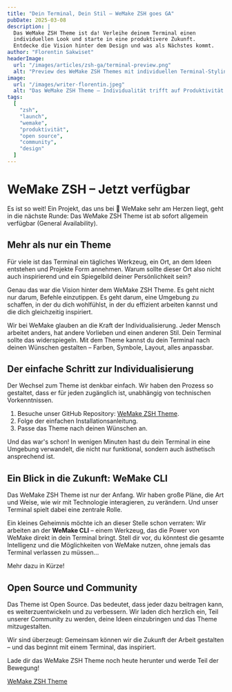 ```yaml
---
title: "Dein Terminal, Dein Stil – WeMake ZSH goes GA"
pubDate: 2025-03-08
description: |
  Das WeMake ZSH Theme ist da! Verleihe deinem Terminal einen  
  individuellen Look und starte in eine produktivere Zukunft.  
  Entdecke die Vision hinter dem Design und was als Nächstes kommt.
author: "Florentin Sakwiset"
headerImage:
  url: "/images/articles/zsh-ga/terminal-preview.png"
  alt: "Preview des WeMake ZSH Themes mit individuellen Terminal-Styling"
image:
  url: "/images/writer-florentin.jpeg"
  alt: "Das WeMake ZSH Theme – Individualität trifft auf Produktivität."
tags:
  [
    "zsh",
    "launch",
    "wemake",
    "produktivität",
    "open source",
    "community",
    "design"
  ]
---
```


# WeMake ZSH – Jetzt verfügbar

Es ist so weit! Ein Projekt, das uns bei 💙 WeMake sehr am Herzen liegt, geht in
die nächste Runde: Das WeMake ZSH Theme ist ab sofort allgemein verfügbar
(General Availability).

## Mehr als nur ein Theme

Für viele ist das Terminal ein tägliches Werkzeug, ein Ort, an dem Ideen
entstehen und Projekte Form annehmen. Warum sollte dieser Ort also nicht auch
inspirierend und ein Spiegelbild deiner Persönlichkeit sein?

Genau das war die Vision hinter dem WeMake ZSH Theme. Es geht nicht nur darum,
Befehle einzutippen. Es geht darum, eine Umgebung zu schaffen, in der du dich
wohlfühlst, in der du effizient arbeiten kannst und die dich gleichzeitig
inspiriert.

Wir bei WeMake glauben an die Kraft der Individualisierung. Jeder Mensch
arbeitet anders, hat andere Vorlieben und einen anderen Stil. Dein Terminal
sollte das widerspiegeln. Mit dem Theme kannst du dein Terminal nach deinen
Wünschen gestalten – Farben, Symbole, Layout, alles anpassbar.

## Der einfache Schritt zur Individualisierung

Der Wechsel zum Theme ist denkbar einfach. Wir haben den Prozess so gestaltet,
dass er für jeden zugänglich ist, unabhängig von technischen Vorkenntnissen.

1. Besuche unser GitHub Repository:
   [WeMake ZSH Theme](https://github.com/WeMake-AI/zsh-theme).
2. Folge der einfachen Installationsanleitung.
3. Passe das Theme nach deinen Wünschen an.

Und das war's schon! In wenigen Minuten hast du dein Terminal in eine Umgebung
verwandelt, die nicht nur funktional, sondern auch ästhetisch ansprechend ist.

## Ein Blick in die Zukunft: WeMake CLI

Das WeMake ZSH Theme ist nur der Anfang. Wir haben große Pläne, die Art und
Weise, wie wir mit Technologie interagieren, zu verändern. Und unser Terminal
spielt dabei eine zentrale Rolle.

Ein kleines Geheimnis möchte ich an dieser Stelle schon verraten: Wir arbeiten
an der **WeMake CLI** – einem Werkzeug, das die Power von WeMake direkt in dein
Terminal bringt. Stell dir vor, du könntest die gesamte Intelligenz und die
Möglichkeiten von WeMake nutzen, ohne jemals das Terminal verlassen zu müssen...

Mehr dazu in Kürze!

## Open Source und Community

Das Theme ist Open Source. Das bedeutet, dass jeder dazu beitragen kann, es
weiterzuentwickeln und zu verbessern. Wir laden dich herzlich ein, Teil unserer
Community zu werden, deine Ideen einzubringen und das Theme mitzugestalten.

Wir sind überzeugt: Gemeinsam können wir die Zukunft der Arbeit gestalten – und
das beginnt mit einem Terminal, das inspiriert.

Lade dir das WeMake ZSH Theme noch heute herunter und werde Teil der Bewegung!

[WeMake ZSH Theme](https://github.com/WeMake-AI/zsh-theme)
